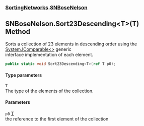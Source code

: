 ### [SortingNetworks](./SortingNetworks.md 'SortingNetworks').[SNBoseNelson](./SortingNetworks-SNBoseNelson.md 'SortingNetworks.SNBoseNelson')
## SNBoseNelson.Sort23Descending&lt;T&gt;(T) Method
Sorts a collection of 23 elements in descending order using the [System.IComparable&lt;&gt;](https://docs.microsoft.com/en-us/dotnet/api/System.IComparable-1 'System.IComparable`1') generic  
interface implementation of each element.  
```csharp
public static void Sort23Descending<T>(ref T p0);
```
#### Type parameters
<a name='SortingNetworks-SNBoseNelson-Sort23Descending-T-(T)-T'></a>
`T`  
The type of the elements of the collection.  
  
#### Parameters
<a name='SortingNetworks-SNBoseNelson-Sort23Descending-T-(T)-p0'></a>
`p0` [T](#SortingNetworks-SNBoseNelson-Sort23Descending-T-(T)-T 'SortingNetworks.SNBoseNelson.Sort23Descending&lt;T&gt;(T).T')  
the reference to the first element of the collection  
  
